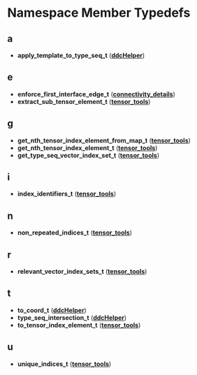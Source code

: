 
# Namespace Member Typedefs



## a

* **apply\_template\_to\_type\_seq\_t** ([**ddcHelper**](namespaceddcHelper.md))


## e

* **enforce\_first\_interface\_edge\_t** ([**connectivity\_details**](namespaceconnectivity__details.md))
* **extract\_sub\_tensor\_element\_t** ([**tensor\_tools**](namespacetensor__tools.md))


## g

* **get\_nth\_tensor\_index\_element\_from\_map\_t** ([**tensor\_tools**](namespacetensor__tools.md))
* **get\_nth\_tensor\_index\_element\_t** ([**tensor\_tools**](namespacetensor__tools.md))
* **get\_type\_seq\_vector\_index\_set\_t** ([**tensor\_tools**](namespacetensor__tools.md))


## i

* **index\_identifiers\_t** ([**tensor\_tools**](namespacetensor__tools.md))


## n

* **non\_repeated\_indices\_t** ([**tensor\_tools**](namespacetensor__tools.md))


## r

* **relevant\_vector\_index\_sets\_t** ([**tensor\_tools**](namespacetensor__tools.md))


## t

* **to\_coord\_t** ([**ddcHelper**](namespaceddcHelper.md))
* **type\_seq\_intersection\_t** ([**ddcHelper**](namespaceddcHelper.md))
* **to\_tensor\_index\_element\_t** ([**tensor\_tools**](namespacetensor__tools.md))


## u

* **unique\_indices\_t** ([**tensor\_tools**](namespacetensor__tools.md))




